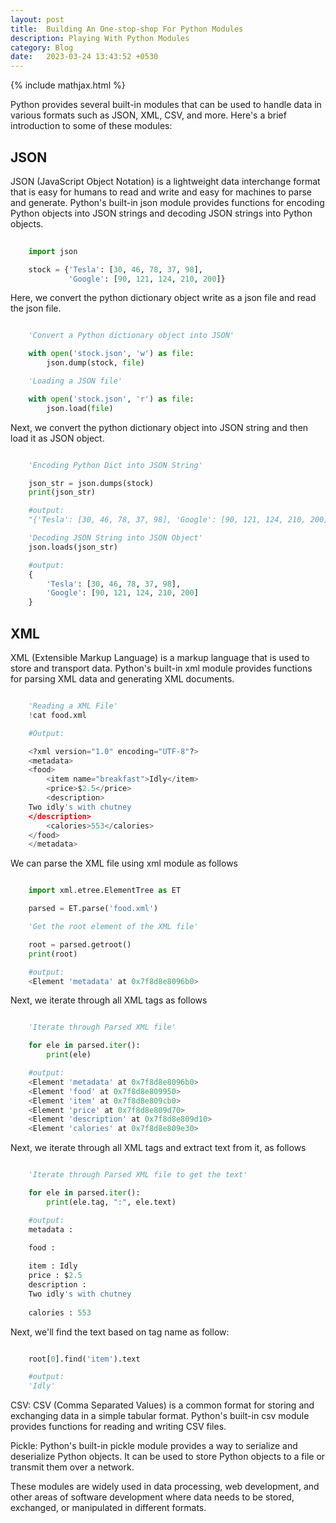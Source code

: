 ```yaml
---
layout: post
title:  Building An One-stop-shop For Python Modules
description: Playing With Python Modules
category: Blog
date:   2023-03-24 13:43:52 +0530
---
```

{% include mathjax.html %}

Python provides several built-in modules that can be used to handle data in various formats such as JSON, XML, CSV, and more. Here's a brief introduction to some of these modules:

## JSON

JSON (JavaScript Object Notation) is a lightweight data interchange format that is easy for humans to read and write and easy for machines to parse and generate. Python's built-in json module provides functions for encoding Python objects into JSON strings and decoding JSON strings into Python objects.

```python
    
    import json

    stock = {'Tesla': [30, 46, 78, 37, 98], 
             'Google': [90, 121, 124, 210, 200]}

```
Here, we convert the python dictionary object write as a json file and read the json file.

```python

    'Convert a Python dictionary object into JSON'

    with open('stock.json', 'w') as file:
        json.dump(stock, file)

    'Loading a JSON file'

    with open('stock.json', 'r') as file:
        json.load(file)

```
Next, we convert the python dictionary object into JSON string and then load it as JSON object.

```python

    'Encoding Python Dict into JSON String'

    json_str = json.dumps(stock)
    print(json_str)

    #output:
    "{'Tesla': [30, 46, 78, 37, 98], 'Google': [90, 121, 124, 210, 200]}"

    'Decoding JSON String into JSON Object'
    json.loads(json_str)

    #output:
    {
        'Tesla': [30, 46, 78, 37, 98], 
        'Google': [90, 121, 124, 210, 200]
    }

```

## XML

XML (Extensible Markup Language) is a markup language that is used to store and transport data. Python's built-in xml module provides functions for parsing XML data and generating XML documents.

```python

    'Reading a XML File'
    !cat food.xml

    #Output:

    <?xml version="1.0" encoding="UTF-8"?>
    <metadata>
    <food>
        <item name="breakfast">Idly</item>
        <price>$2.5</price>
        <description>
    Two idly's with chutney
    </description>
        <calories>553</calories>
    </food>
    </metadata>

```
We can parse the XML file using xml module as follows

```python

    import xml.etree.ElementTree as ET

    parsed = ET.parse('food.xml')

    'Get the root element of the XML file'

    root = parsed.getroot()
    print(root)

    #output:
    <Element 'metadata' at 0x7f8d8e8096b0>

```
Next, we iterate through all XML tags as follows

```python

    'Iterate through Parsed XML file'

    for ele in parsed.iter():
        print(ele)

    #output:
    <Element 'metadata' at 0x7f8d8e8096b0>
    <Element 'food' at 0x7f8d8e809950>
    <Element 'item' at 0x7f8d8e809cb0>
    <Element 'price' at 0x7f8d8e809d70>
    <Element 'description' at 0x7f8d8e809d10>
    <Element 'calories' at 0x7f8d8e809e30>

```
Next, we iterate through all XML tags and extract text from it, as follows

```python

    'Iterate through Parsed XML file to get the text'

    for ele in parsed.iter():
        print(ele.tag, ":", ele.text)

    #output:
    metadata : 

    food : 
        
    item : Idly
    price : $2.5
    description : 
    Two idly's with chutney
    
    calories : 553

```

Next, we'll find the text based on tag name as follow:

```python

    root[0].find('item').text

    #output:
    'Idly'

```

CSV: CSV (Comma Separated Values) is a common format for storing and exchanging data in a simple tabular format. Python's built-in csv module provides functions for reading and writing CSV files.

Pickle: Python's built-in pickle module provides a way to serialize and deserialize Python objects. It can be used to store Python objects to a file or transmit them over a network.

These modules are widely used in data processing, web development, and other areas of software development where data needs to be stored, exchanged, or manipulated in different formats.




